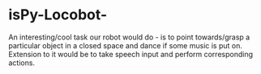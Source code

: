 # isPy-Locobot-
An interesting/cool task our robot would do - is to point towards/grasp a particular object in a closed space and dance if some music is put on. Extension to it would be to take speech input and perform corresponding actions.
